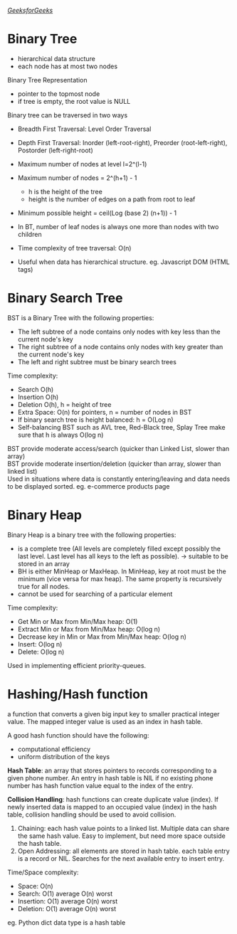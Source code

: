 *[GeeksforGeeks](https://www.geeksforgeeks.org/data-structures/)*
# Binary Tree
- hierarchical data structure
- each node has at most two nodes

Binary Tree Representation
- pointer to the topmost node
- if tree is empty, the root value is NULL

Binary tree can be traversed in two ways
- Breadth First Traversal: Level Order Traversal
- Depth First Traversal: Inorder (left-root-right), Preorder (root-left-right), Postorder (left-right-root)

- Maximum number of nodes at level l=2^(l-1) 
- Maximum number of nodes = 2^(h+1) - 1
    - h is the height of the tree
    - height is the number of edges on a path from root to leaf
- Minimum possible height = ceil(Log (base 2) (n+1)) - 1
- In BT, number of leaf nodes is always one more than nodes with two children
- Time complexity of tree traversal: O(n)
- Useful when data has hierarchical structure. eg. Javascript DOM (HTML tags)

# Binary Search Tree
BST is a Binary Tree with the following properties:
- The left subtree of a node contains only nodes with key less than the current node's key
- The right subtree of a node contains only nodes with key greater than the current node's key
- The left and right subtree must be binary search trees

Time complexity:
- Search O(h)
- Insertion O(h)
- Deletion O(h), h = height of tree
- Extra Space: O(n) for pointers, n = number of nodes in BST
- If binary search tree is height balanced: h = O(Log n)
- Self-balancing BST such as AVL tree, Red-Black tree, Splay Tree make sure that h is always O(log n)

BST provide moderate access/search (quicker than Linked List, slower than array)<br>
BST provide moderate insertion/deletion (quicker than array, slower than linked list)<br>
Used in situations where data is constantly entering/leaving and data needs to be displayed sorted. eg. e-commerce products page

# Binary Heap
Binary Heap is a binary tree with the following properties:
- is a complete tree (All levels are completely filled except possibly the last level. Last level has all keys to the left as possible). -> suitable to be stored in an array
- BH is either MinHeap or MaxHeap. In MinHeap, key at root must be the minimum (vice versa for max heap). The same property is recursively true for all nodes.
- cannot be used for searching of a particular element

Time complexity:
- Get Min or Max from Min/Max heap: O(1)
- Extract Min or Max from Min/Max heap: O(log n)
- Decrease key in Min or Max from Min/Max heap: O(log n)
- Insert: O(log n)
- Delete: O(log n)

Used in implementing efficient priority-queues.

# Hashing/Hash function
a function that converts a given big input key to smaller practical integer value. The mapped integer value is used as an index in hash table.

A good hash function should have the following:
- computational efficiency
- uniform distribution of the keys

**Hash Table**: an array that stores pointers to records corresponding to a given phone number. 
An entry in hash table is NIL if no existing phone number has hash function value equal to the index of the entry.

**Collision Handling**: hash functions can create duplicate value (index). If newly inserted data is mapped to an occupied value (index) in the hash table,
collision handling should be used to avoid collision.

1. Chaining: each hash value points to a linked list. Multiple data can share the same hash value. Easy to implement, but need more space outside the hash table.
2. Open Addressing: all elements are stored in hash table. each table entry is a record or NIL. Searches for the next available entry to insert entry.

Time/Space complexity:
- Space: O(n)
- Search: O(1) average O(n) worst
- Insertion: O(1) average O(n) worst
- Deletion: O(1) average O(n) worst

eg. Python dict data type is a hash table 
